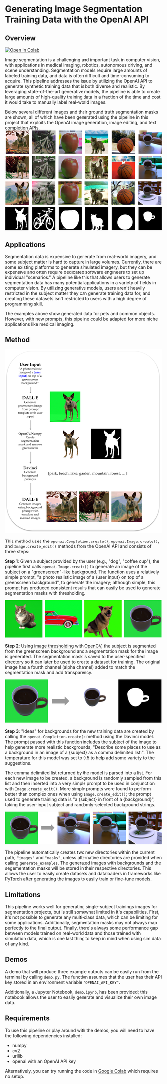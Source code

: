 # Generating Image Segmentation Training Data with the OpenAI API

## Overview

[![Open In Colab](https://colab.research.google.com/assets/colab-badge.svg)](https://colab.research.google.com/drive/1VWpLdrOYZ3AWUG8DveKJr6A3NNnMwW8D?usp=sharing)

Image segmentation is a challenging and important task in computer vision, with applications in medical imaging, robotics, autonomous driving, and scene understanding. Segmentation models require large amounts of labeled training data, and data is often difficult and time-consuming to acquire. This pipeline addresses the issue by utilizing the OpenAI API to generate synthetic training data that is both diverse and realistic. By leveraging state-of-the-art generative models, the pipeline is able to create large amounts of high-quality training data in a fraction of the time and cost it would take to manually label real-world images. 

Below several different images and their ground truth segmentation masks are shown, all of which have been generated using the pipeline in this project that exploits the OpenAI image generation, image editing, and text completion APIs.
![Examples of training data generated.](vis/training_examples.png)

## Applications

Segmentation data is expensive to generate from real-world imagery, and some subject matter is hard to capture in large volumes. Currently, there are some existing platforms to generate simulated imagery, but they can be expensive and often require dedicated software engineers to set up individual "scenarios." A pipeline like this that allows users to generate segmentation data has many potential applications in a variety of fields in computer vision. By utilizing generative models, users aren't heavily restricted in the subject matter they can generate training data for, and creating these datasets isn't restricted to users with a high degree of programming skill. 

The examples above show generated data for pets and common objects. However, with new prompts, this pipeline could be adapted for more niche applications like medical imaging. 

## Method  

![Method overview](vis/workflow_diagram.png)

This method uses the `openai.Completion.create()`, `openai.Image.create()`, and `Image.create_edit()` methods from the OpenAI API and consists of three steps:

**Step 1**: Given a subject provided by the user (e.g., "dog", "coffee cup"), the pipeline first calls `openai.Image.create()` to generate an image of the subject on a "greenscreen"-like background. The function uses a relatively simple prompt, "a photo realistic image of a {user input} on top of a greenscreen background", to generate the imagery; although simple, this prompt has produced consistent results that can easily be used to generate segmentation masks with thresholding.

![Example "greenscreen" images.](vis/greenscreen_outputs.png)

**Step 2**: Using [image thresholding](https://en.wikipedia.org/wiki/Thresholding_(image_processing)) with [OpenCV](https://docs.opencv.org/4.x/d7/d4d/tutorial_py_thresholding.html), the subject is segmented from the greenscreen background and a segmentation mask for the image is generated. The segmentation mask is saved to the user-specified directory so it can later be used to create a dataset for training. The original image has a fourth channel (alpha channel) added to match the segmentation mask and add transparency. 

![Example output of masking step.](vis/masking_example.png)

**Step 3**: "Ideas" for backgrounds for the new training data are created by calling the `openai.Completion.create()` method using the Davinci model. The prompt passed with this function includes the subject of the image to help generate more realistic backgrounds, "Describe some places to use as a background in an image of a {subject} as a comma delimited list:". The temperature for this model was set to 0.5 to help add some variety to the suggestions.

The comma delimited list returned by the model is parsed into a list. For each new image to be created, a background is randomly sampled from this list and then inserted into a very simple prompt to be used in conjunction with `Image.create_edit()`. More simple prompts were found to perform better than complex ones when using `Image.create_edit()`; the prompt used to generate training data is "a {subject} in front of a {background}", taking the user-input subject and randomly-selected background strings. 

![Example of outputs with different backgrounds.](vis/final_outputs.png)

The pipeline automatically creates two new directories within the current path, `"images"` and `"masks"`, unless alternative directories are provided when calling `generate_examples`. The generated images with backgrounds and the segementation masks will be stored in their respective directories. This allows the user to easily create datasets and dataloaders in frameworks like [PyTorch](https://pytorch.org/tutorials/beginner/data_loading_tutorial.html) after generating the images to easily train or fine-tune models. 


## Limitations

This pipeline works well for generating single-subject trainings images for segmentation projects, but is still somewhat limited in it's capabilities. First, it's not possible to generate any multi-class data, which can be limiting for some applications. Additionally, segmentation masks may not always map perfectly to the final output. Finally, there's always some performance gap between models trained on real-world data and those trained with simulation data, which is one last thing to keep in mind when using sim data of any kind.


## Demos

A demo that will produce three example outputs can be easily run from the terminal by calling `demo.py`. The function assumes that the user has their API key stored in an environment variable `"OPENAI_API_KEY"`. 

Additionally, a Jupyter Notebook, `demo.ipynb`, has been provided; this notebook allows the user to easily generate and visualize their own image data. 

## Requirements

To use this pipeline or play around with the demos, you will need to have the following dependencies installed:

* numpy
* cv2
* urllib
* openai with an OpenAI API key

Alternatively, you can try running the code in [Google Colab](https://colab.research.google.com/drive/1VWpLdrOYZ3AWUG8DveKJr6A3NNnMwW8D?usp=sharing) which requires no setup.


